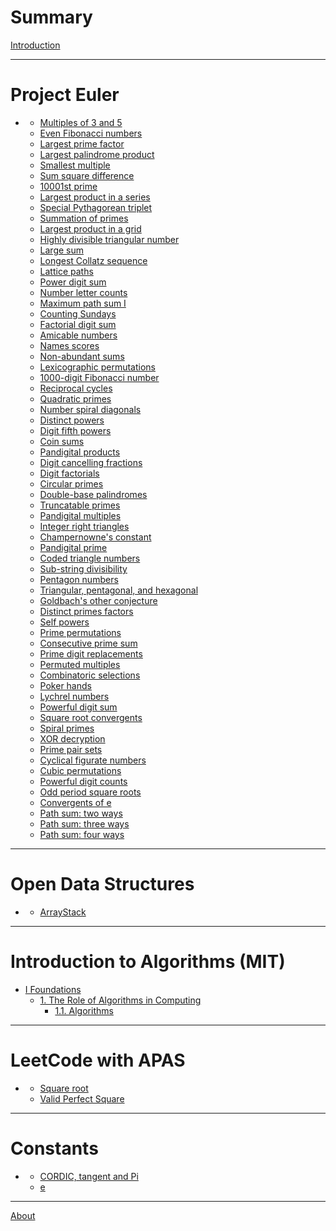 # Summary

[Introduction](./introduction.md)

---

# Project Euler
 - []()
   - [Multiples of 3 and 5](./e1.md)
   - [Even Fibonacci numbers](./e2.md)
   - [Largest prime factor](./e3.md)
   - [Largest palindrome product](./e4.md)
   - [Smallest multiple](./e5.md)
   - [Sum square difference](./e6.md)
   - [10001st prime](./e7.md)
   - [Largest product in a series](./e8.md)
   - [Special Pythagorean triplet](./e9.md)
   - [Summation of primes](./e10.md)
   - [Largest product in a grid](./e11.md)
   - [Highly divisible triangular number](./e12.md)
   - [Large sum](./e13.md)
   - [Longest Collatz sequence](./e14.md)
   - [Lattice paths](./e15.md)
   - [Power digit sum](./e16.md)
   - [Number letter counts](./e17.md)
   - [Maximum path sum I](./e18.md)
   - [Counting Sundays](./e19.md)
   - [Factorial digit sum](./e20.md)
   - [Amicable numbers](./e21.md)
   - [Names scores](./e22.md)
   - [Non-abundant sums](./e23.md)
   - [Lexicographic permutations](./e24.md)
   - [1000-digit Fibonacci number](./e25.md)
   - [Reciprocal cycles](./e26.md)
   - [Quadratic primes](./e27.md)
   - [Number spiral diagonals](./e28.md)
   - [Distinct powers](./e29.md)
   - [Digit fifth powers](./e30.md)
   - [Coin sums](./e31.md)
   - [Pandigital products](./e32.md)
   - [Digit cancelling fractions](./e33.md)
   - [Digit factorials](./e34.md)
   - [Circular primes](./e35.md)
   - [Double-base palindromes](./e36.md)
   - [Truncatable primes](./e37.md)
   - [Pandigital multiples](./e38.md)
   - [Integer right triangles](./e39.md)
   - [Champernowne's constant](./e40.md)
   - [Pandigital prime](./e41.md)
   - [Coded triangle numbers](./e42.md)
   - [Sub-string divisibility](./e43.md)
   - [Pentagon numbers](./e44.md)
   - [Triangular, pentagonal, and hexagonal](./e45.md)
   - [Goldbach's other conjecture](./e46.md)
   - [Distinct primes factors](./e47.md)
   - [Self powers](./e48.md)
   - [Prime permutations](./e49.md)
   - [Consecutive prime sum](./e50.md)
   - [Prime digit replacements](./e51.md)
   - [Permuted multiples](./e52.md)
   - [Combinatoric selections](./e53.md)
   - [Poker hands](./e54.md)
   - [Lychrel numbers](./e55.md)
   - [Powerful digit sum](./e56.md)
   - [Square root convergents](./e57.md)
   - [Spiral primes](./e58.md) 
   - [XOR decryption](./e59.md) 
   - [Prime pair sets](./e60.md) 
   - [Cyclical figurate numbers](./e61.md) 
   - [Cubic permutations](./e62.md)
   - [Powerful digit counts](./e63.md)
   - [Odd period square roots](./e64.md)
   - [Convergents of e](./e65.md)
   - [Path sum: two ways](./e81.md)
   - [Path sum: three ways](./e82.md)
   - [Path sum: four ways](./e83.md)

---

# Open Data Structures
 - []()
   - [ArrayStack]()

---

# Introduction to Algorithms (MIT)
 - [I Foundations]()
   - [1. The Role of Algorithms in Computing]()
     - [1.1. Algorithms]()

---

# LeetCode with APAS

 - []()
   - [Square root](./l69.md)
   - [Valid Perfect Square](./l367.md)

---

# Constants

 - []()
   - [CORDIC, tangent and Pi]()
   - [e]()

---

[About](./about.md)
